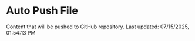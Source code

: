 # Auto Push File

Content that will be pushed to GitHub repository.
Last updated: 07/15/2025, 01:54:13 PM